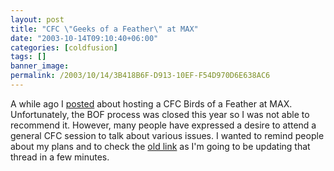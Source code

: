 ```yaml
---
layout: post
title: "CFC \"Geeks of a Feather\" at MAX"
date: "2003-10-14T09:10:40+06:00"
categories: [coldfusion]
tags: []
banner_image: 
permalink: /2003/10/14/3B418B6F-D913-10EF-F54D970D6E638AC6
---
```


A while ago I <a href="http://www.camdenfamily.com/morpheus/blog/index.cfm?mode=entry&entry=395FDE79-0732-EF30-DC09F951F4E80705">posted</a> about hosting a CFC Birds of a Feather at MAX. Unfortunately, the BOF process was closed this year so I was not able to recommend it. However, many people have expressed a desire to attend a general CFC session to talk about various issues. I wanted to remind people about my plans and to check the <a href="http://www.camdenfamily.com/morpheus/blog/index.cfm?mode=entry&entry=395FDE79-0732-EF30-DC09F951F4E80705">old link</a> as I'm going to be updating that thread in a few minutes.
